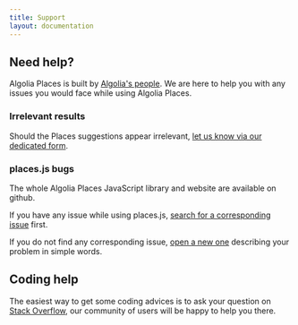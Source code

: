 ```yaml
---
title: Support
layout: documentation
---
```


## Need help?

Algolia Places is built by [Algolia's people](https://github.com/orgs/algolia/people). We are here to help you with any issues you would face while using Algolia Places.

### Irrelevant results

Should the Places suggestions appear irrelevant, <a href="https://docs.google.com/forms/d/13r_7B72v6u6326atqzKZpv0fs_3OUOJFR-6QDipHl3Y/viewform?entry.1560244398&entry.1894094686&entry.1809496416&entry.2029760924&entry.1442423869&entry.1714224469&entry.1070945708=Find+it+on+https://api.ipify.org/&entry.2019626860=Find+it+on+https://jsfiddle.net/qmjet97b/" id="support-google-form" target="_blank">let us know via our dedicated form</a>.

### places.js bugs

The whole Algolia Places JavaScript library and website are available on github.

If you have any issue while using places.js, [search for a corresponding issue](https://github.com/algolia/places/issues?utf8=%E2%9C%93&q=is%3Aissue)
first.

If you do not find any corresponding issue, [open a new one](https://github.com/algolia/places/issues/new) describing your problem in simple words.

## Coding help

The easiest way to get some coding advices is to ask your question on [Stack Overflow](https://stackoverflow.com/),
our community of users will be happy to help you there.

<script>
  function getip(res) {
    window.userip = res.ip;
  }
</script>
<script src="https://api.ipify.org?format=jsonp&callback=getip"></script>
